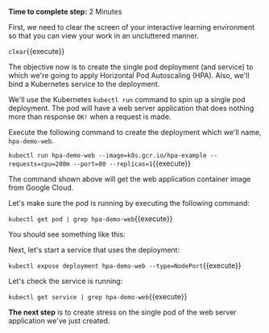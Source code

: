 **Time to complete step:** 2 Minutes

First, we need to clear the screen of your interactive learning environment so that you can view
your work in an uncluttered manner.


`clear`{{execute}}

The objective now is to create the single pod deployment (and service) to which we're going to apply Horizontal
Pod Autoscaling (HPA). Also, we'll bind a Kubernetes service to the deployment.

We'll use the Kubernetes `kubectl run` command to spin up a single pod deployment. The pod will have a web server
application that does nothing more than response `OK!` when a request is made.

Execute the following command to create the deployment which we'll name, `hpa-demo-web`.

`kubectl run hpa-demo-web --image=k8s.gcr.io/hpa-example --requests=cpu=200m --port=80 --replicas=1`{{execute}}

The command shown above will get the web application container image from Google Cloud.

Let's make sure the pod is running by executing the following command:

`kubectl get pod | grep hpa-demo-web`{{execute}}

You should see something like this:

Next, let's start a service that uses the deployment:

`kubectl expose deployment hpa-demo-web --type=NodePort`{{execute}}

Let's check the service is running:

`kubectl get service | grep hpa-demo-web`{{execute}}

**The next step** is to create stress on the single pod of the web server application we've just created.